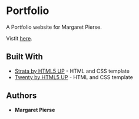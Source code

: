 # Portfolio

A Portfolio website for Margaret Pierse.

Vistit [here](https://mpierse.github.io/).

## Built With

* [Strata by HTML5 UP](https://html5up.net/strata) - HTML and CSS template
* [Twenty by HTML5 UP](https://html5up.net/twenty) - HTML and CSS template

## Authors

* **Margaret Pierse** 
